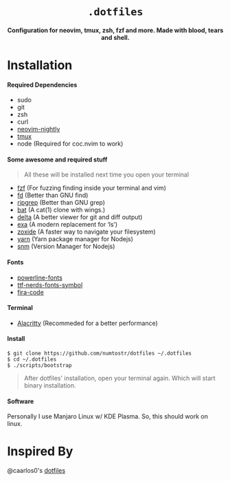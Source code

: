 <h1 align="center">
    <code>.dotfiles</code>
</h1>

<h4 align='center'>Configuration for neovim, tmux, zsh, fzf and more. Made with blood, tears and shell.</h4>

# Installation

#### Required Dependencies

-   sudo
-   git
-   zsh
-   curl
-   [neovim-nightly](https://github.com/neovim/neovim)
-   [tmux](https://github.com/tmux/tmux)
-   node (Required for coc.nvim to work)

#### Some awesome and required stuff

> All these will be installed next time you open your terminal

-   [fzf](https://github.com/junegunn/fzf) (For fuzzing finding inside your terminal and vim)
-   [fd](https://github.com/sharkdp/fd) (Better than GNU find)
-   [ripgrep](https://github.com/BurntSushi/ripgrep) (Better than GNU grep)
-   [bat](https://github.com/sharkdp/bat) (A cat(1) clone with wings.)
-   [delta](https://github.com/dandavison/delta) (A better viewer for git and diff output)
-   [exa](https://github.com/ogham/exa) (A modern replacement for ‘ls’)
-   [zoxide](https://github.com/ajeetdsouza/zoxide) (A faster way to navigate your filesystem)
-   [yarn](https://github.com/yarnpkg/yarn) (Yarn package manager for Nodejs)
-   [snm](https://github.com/numToStr/snm) (Version Manager for Nodejs)

#### Fonts

-   [powerline-fonts](https://github.com/powerline/fonts)
-   [ttf-nerds-fonts-symbol](https://www.archlinux.org/packages/community/x86_64/ttf-nerd-fonts-symbols/)
-   [fira-code](https://github.com/tonsky/firacode)

#### Terminal

-   [Alacritty](https://github.com/alacritty/alacritty) (Recommeded for a better performance)

#### Install

```
$ git clone https://github.com/numtostr/dotfiles ~/.dotfiles
$ cd ~/.dotfiles
$ ./scripts/bootstrap
```

> After dotfiles' installation, open your terminal again. Which will start binary installation.

#### Software

Personally I use Manjaro Linux w/ KDE Plasma. So, this should work on linux.

# Inspired By

@caarlos0's [dotfiles](https://github.com/caarlos0/dotfiles)
